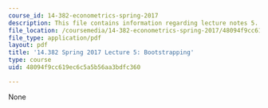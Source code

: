 ```yaml
---
course_id: 14-382-econometrics-spring-2017
description: This file contains information regarding lecture notes 5.
file_location: /coursemedia/14-382-econometrics-spring-2017/48094f9cc619ec6c5a5b56aa3bdfc360_MIT14_382S17_lec5.pdf
file_type: application/pdf
layout: pdf
title: '14.382 Spring 2017 Lecture 5: Bootstrapping'
type: course
uid: 48094f9cc619ec6c5a5b56aa3bdfc360

---
```

None